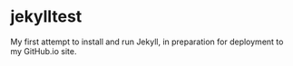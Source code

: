 # jekylltest
My first attempt to install and run Jekyll, in preparation for deployment to my GitHub.io site.
